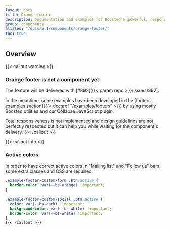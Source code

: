 ```yaml
---
layout: docs
title: Orange footer
description: Documentation and examples for Boosted's powerful, responsive footer. Includes support for branding, navigation and more.
group: components
aliases: "/docs/5.1/components/orange-footer/"
toc: true
---
```


## Overview

{{< callout warning >}}
### Orange footer is not a component yet

The feature will be delivered with [#892]({{< param repo >}}/issues/892).

In the meantime, some examples have been developed in the [footers examples section]({{< docsref "/examples/footers" >}}) by using mostly Boosted utilities and our Collapse JavaScript plugin.

Total responsiveness is not implemented and design guidelines are not perfectly respected but it can help you while waiting for the component's delivery.
{{< /callout >}}

{{< callout info >}}
### Active colors

In order to have correct active colors in "Mailing list" and "Follow us" bars, some extra classes and CSS are required:

```css
.example-footer-custom-form .btn:active {
  border-color: var(--bs-orange) !important;
}

.example-footer-custom-social .btn:active {
  color: var(--bs-dark) !important;
  background-color: var(--bs-white) !important;
  border-color: var(--bs-white) !important;
}
{{< /callout >}}

